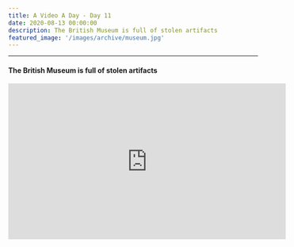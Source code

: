```yaml
---
title: A Video A Day - Day 11
date: 2020-08-13 00:00:00
description: The British Museum is full of stolen artifacts
featured_image: '/images/archive/museum.jpg'
---
```


---

#### The British Museum is full of stolen artifacts

<iframe width="560" height="315" src="https://www.youtube.com/embed/hoTxiRWrvp8" frameborder="0" allow="accelerometer; autoplay; encrypted-media; gyroscope; picture-in-picture" allowfullscreen></iframe>
<br>
